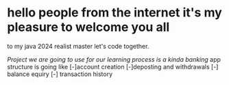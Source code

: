 # hello people from the internet it's my pleasure to welcome you all
to my java 2024 realist master let's code together.

*Project we are going to use for our learning process is a kinda banking*
app structure is going like
[-]account creation
[-]deposting and withdrawals
[-] balance equiry
[-] transaction history
